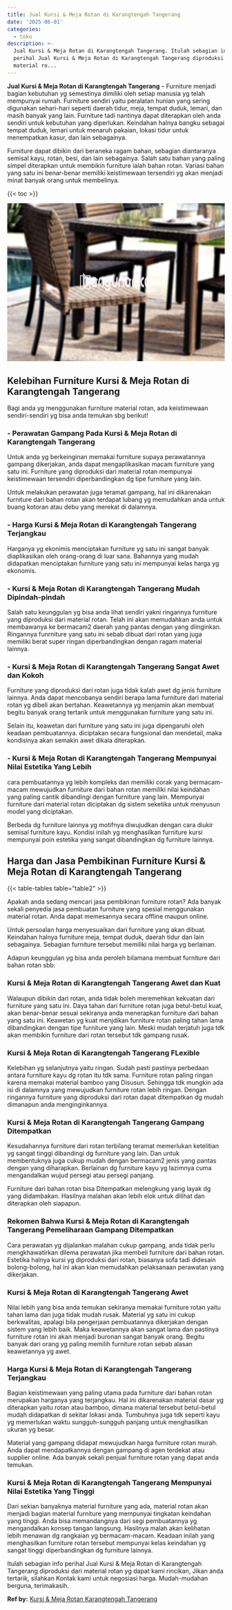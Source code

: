 ```yaml
---
title: Jual Kursi & Meja Rotan di Karangtengah Tangerang
date: '2025-06-01'
categories:
  - toko
description: >-
  Jual Kursi & Meja Rotan di Karangtengah Tangerang. Itulah sebagian info
  perihal Jual Kursi & Meja Rotan di Karangtengah Tangerang diproduksi dari
  material ro...
---
```


**Jual Kursi & Meja Rotan di Karangtengah Tangerang** – Furniture menjadi bagian kebutuhan yg semestinya dimiliki oleh setiap manusia yg telah mempunyai rumah. Furniture sendiri yaitu peralatan hunian yang sering digunakan sehari-hari seperti daerah tidur, meja, tempat duduk, lemari, dan masih banyak yang lain. Furniture tadi nantinya dapat diterapkan oleh anda sendiri untuk kebutuhan yang diperlukan. Keindahan halnya bangku sebagai tempat duduk, lemari untuk menaruh pakaian, lokasi tidur untuk menempatkan kasur, dan lain sebagainya.

Furniture dapat dibikin dari beraneka ragam bahan, sebagian diantaranya semisal kayu, rotan, besi, dan lain sebagainya. Salah satu bahan yang paling simpel diterapkan untuk membikin furniture ialah bahan rotan. Variasi bahan yang satu ini benar-benar memiliki keistimewaan tersendiri yg akan menjadi minat banyak orang untuk membelinya.

{{< toc >}}

![Jual Kursi & Meja Rotan di Karangtengah Tangerang](/images/kursi-meja-rotan-murah12.png)

## Kelebihan Furniture Kursi & Meja Rotan di Karangtengah Tangerang

Bagi anda yg menggunakan furniture material rotan, ada keistimewaan sendiri-sendiri yg bisa anda temukan sbg berikut!

### \- Perawatan Gampang Pada Kursi & Meja Rotan di Karangtengah Tangerang

Untuk anda yg berkeinginan memakai furniture supaya perawatannya gampang dikerjakan, anda dapat mengaplikasikan macam furniture yang satu ini. Furniture yang diproduksi dari material rotan mempunyai keistimewaan tersendiri diperbandingkan dg tipe furniture yang lain.

Untuk melakukan perawatan juga teramat gampang, hal ini dikarenakan furniture dari bahan rotan akan terdapat lubang yg memudahkan anda untuk buang kotoran atau debu yang merekat di dalamnya.

### \- Harga Kursi & Meja Rotan di Karangtengah Tangerang Terjangkau

Harganya yg ekonimis menciptakan furniture yg satu ini sangat banyak diaplikasikan oleh orang-orang di luar sana. Bahannya yang mudah didapatkan menciptakan furniture yang satu ini mempunyai kelas harga yg ekonomis.

### \- Kursi & Meja Rotan di Karangtengah Tangerang Mudah Dipindah-pindah

Salah satu keunggulan yg bisa anda lihat sendiri yakni ringannya furniture yang diproduksi dari material rotan. Telah ini akan memudahkan anda untuk membawanya ke bermacam2 daerah yang pantas dengan yang diinginkan. Ringannya funrniture yang satu ini sebab dibuat dari rotan yang juga memiliki berat super ringan diperbandingkan dengan ragam material lainnya.

### \- Kursi & Meja Rotan di Karangtengah Tangerang Sangat Awet dan Kokoh

Furniture yang diproduksi dari rotan juga tidak kalah awet dg jenis furniture lainnya. Anda dapat mencobanya sendiri berapa lama furniture dari material rotan yg dibeli akan bertahan. Keawetannya yg menjamin akan membuat begitu banyak orang tertarik untuk menggunakan furniture yang satu ini.

Selain itu, keawetan dari furniture yang satu ini juga dipengaruhi oleh keadaan pembuatannya. diciptakan secara fungsional dan mendetail, maka kondisinya akan semakin awet dikala diterapkan.

### \- Kursi & Meja Rotan di Karangtengah Tangerang Mempunyai Nilai Estetika Yang Lebih

cara pembuatannya yg lebih kompleks dan memiliki corak yang bermacam-macam mewujudkan furniture dari bahan rotan memiliki nilai keindahan yang paling cantik dibandingi dengan furniture yang lain. Mempunyai furniture dari material rotan diciptakan dg sistem seketika untuk menyusun model yang diciptakan.

Berbeda dg furniture lainnya yg motifnya diwujudkan dengan cara diukir semisal furniture kayu. Kondisi inilah yg menghasilkan furniture kursi mempunyai poin estetika yang sangat dibandingkan dg furniture lainnya.

## Harga dan Jasa Pembikinan Furniture Kursi & Meja Rotan di Karangtengah Tangerang

{{< table-tables table="table2" >}}

Apakah anda sedang mencari jasa pembikinan furniture rotan? Ada banyak sekali penyedia jasa pembuatan furniture yang spesial menggunakan material rotan. Anda dapat memesannya secara offline maupun online.

Untuk persoalan harga menyesuaikan dari furniture yang akan dibuat. Keindahan halnya furniture meja, tempat duduk, daerah tidur dan lain sebagainya. Sebagian furniture tersebut memiliki nilai harga yg berlainan.

Adapun keunggulan yg bisa anda peroleh bilamana membuat furniture dari bahan rotan sbb:

### Kursi & Meja Rotan di Karangtengah Tangerang Awet dan Kuat

Walaupun dibikin dari rotan, anda tidak boleh meremehkan kekuatan dari furniture yang satu ini. Daya tahan dari furniture rotan juga betul-betul kuat, akan benar-benar sesuai sekiranya anda menerapkan furniture dari bahan yang satu ini. Keawetan yg kuat menjdikan furniture rotan paling tahan lama dibandingkan dengan tipe furniture yang lain. Meski mudah terjatuh juga tdk akan membikin furniture dari rotan tersebut tdk gampang rusak.

### Kursi & Meja Rotan di Karangtengah Tangerang FLexible

Kelebihan yg selanjutnya yaitu ringan. Sudah pasti pastinya perbedaan antara furniture kayu dg rotan itu tdk sama. Furniture rotan paling ringan karena memakai material bamboo yang Disusun. Sehingga tdk mungkin ada isi di dalamnya yang mewujudkan furniture rotan lebih ringan. Dengan ringannya furniture yang diproduksi dari rotan dapat ditempatkan dg mudah dimanapun anda menginginkannya.

### Kursi & Meja Rotan di Karangtengah Tangerang Gampang Ditempatkan

Kesudahannya furniture dari rotan terbilang teramat memerlukan ketelitian yg sangat tinggi dibandingi dg furniture yang lain. Dan untuk membentuknya juga cukup mudah dengan bermacam2 jenis yang pantas dengan yang diharapkan. Berlainan dg furniture kayu yg lazimnya cuma mengandalkan wujud persegi atau persegi panjang.

Furniture dari bahan rotan bisa Ditempatkan melengkung yang layak dg yang didambakan. Hasilnya malahan akan lebih elok untuk dilihat dan diterapkan oleh siapapun.

### Rekomen Bahwa Kursi & Meja Rotan di Karangtengah Tangerang Pemeliharaan Gampang Ditempatkan

Cara perawatan yg dijalankan malahan cukup gampang, anda tidak perlu mengkhawatirkan dilema perawatan jika membeli furniture dari bahan rotan. Estetika halnya kursi yg diproduksi dari rotan, biasanya sofa tadi didesain bolong-bolong, hal ini akan kian memudahkan pelaksanaan perawatan yang dikerjakan.

### Kursi & Meja Rotan di Karangtengah Tangerang Awet

Nilai lebih yang bisa anda temukan sekiranya memakai furniture rotan yaitu tahan lama dan juga tidak mudah rusak. Material yg satu ini cukup berkwalitas, apalagi bila pengerjaan pembuatannya dikerjakan dengan sistem yang lebih baik. Maka keawetannya akan sangat lama dan pastinya furniture rotan ini akan menjadi buronan sangat banyak orang. Begitu banyak dari orang yg paling memilih furniture rotan sebab alasan keawetannya yg awet.

### Harga Kursi & Meja Rotan di Karangtengah Tangerang Terjangkau

Bagian keistimewaan yang paling utama pada furniture dari bahan rotan merupakan harganya yang terjangkau. Hal ini dikarenakan material dasar yg diterapkan yaitu rotan atau bamboo, dimana material tersebut betul-betul mudah didapatkan di sekitar lokasi anda. Tumbuhnya juga tdk seperti kayu yg memerlukan waktu sungguh-sungguh panjang untuk menghasilkan ukuran yg besar.

Material yang gampang didapat mewujudkan harga furniture rotan murah. Anda dapat mendapatkannya dengan gampang di agen terdekat atau supplier online. Ada banyak sekali penjual furniture rotan yang dapat anda temukan.

### Kursi & Meja Rotan di Karangtengah Tangerang Mempunyai Nilai Estetika Yang Tinggi

Dari sekian banyaknya material furniture yang ada, material rotan akan menjadi bagian material furniture yang mempunyai tingkatan keindahan yang tinggi. Anda bisa memandangnya dari segi pembuatannya yg mengandalkan konsep tangan langsung. Hasilnya malah akan kelihatan lebih menawan dg rangkaian yg bermacam-macam. Keadaan inilah yang menghasilkan furniture rotan tersebut mempunyai kelas keindahan yg sangat tinggi diperbandingkan dg furniture lainnya.

Itulah sebagian info perihal Jual Kursi & Meja Rotan di Karangtengah Tangerang diproduksi dari material rotan yg dapat kami rincikan, Jikan anda tertarik, silahkan Kontak kami untuk negosiasi harga. Mudah-mudahan berguna, terimakasih.

**Ref by:** [Kursi & Meja Rotan Karangtengah Tangerang](https://id.wikipedia.org/wiki/Kursi)
